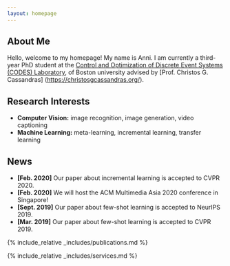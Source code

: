 ```yaml
---
layout: homepage
---
```


## About Me

Hello, welcome to my homepage! My name is Anni. I am currently a third-year PhD student at the [Control and Optimization of Discrete Event Systems (CODES) Laboratory](https://www.bu.edu/codes/people/), of Boston university advised by [Prof. Christos G. Cassandras] (https://christosgcassandras.org/). 

## Research Interests

- **Computer Vision:** image recognition, image generation, video captioning
- **Machine Learning:** meta-learning, incremental learning, transfer learning

## News

- **[Feb. 2020]** Our paper about incremental learning is accepted to CVPR 2020.
- **[Feb. 2020]** We will host the ACM Multimedia Asia 2020 conference in Singapore!
- **[Sept. 2019]** Our paper about few-shot learning is accepted to NeurIPS 2019.
- **[Mar. 2019]** Our paper about few-shot learning is accepted to CVPR 2019.

{% include_relative _includes/publications.md %}

{% include_relative _includes/services.md %}
